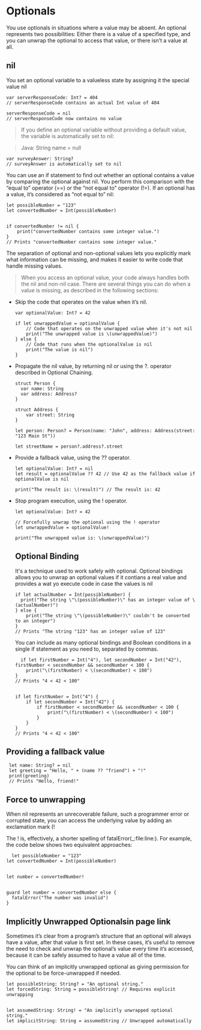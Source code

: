 # Optionals

You use optionals in situations where a value may be absent. An optional represents two possibilities: Either there is a value of a specified type, and you can unwrap the optional to access that value, or there isn’t a value at all.

## nil

You set an optional variable to a valueless state by assigning it the special value nil

```
var serverResponseCode: Int? = 404
// serverResponseCode contains an actual Int value of 404

serverResponseCode = nil
// serverResponseCode now contains no value
```

>  If you define an optional variable without providing a default value, the variable is automatically set to nil:

> Java: String name = null

```
var surveyAnswer: String?
// surveyAnswer is automatically set to nil
```

You can use an if statement to find out whether an optional contains a value by comparing the optional against nil. You perform this comparison with the “equal to” operator (==) or the “not equal to” operator (!=).
If an optional has a value, it’s considered as “not equal to” nil:

```
let possibleNumber = "123"
let convertedNumber = Int(possibleNumber)


if convertedNumber != nil {
    print("convertedNumber contains some integer value.")
}
// Prints "convertedNumber contains some integer value."

```

The separation of optional and non-optional values lets you explicitly mark what information can be missing, and makes it easier to write code that handle missing values. 

>  When you access an optional value, your code always handles both the nil and non-nil case. There are several things you can do when a value is missing, as described in the following sections:

- Skip the code that operates on the value when it’s nil.
  ```
  var optionalValue: Int? = 42

  if let unwrappedValue = optionalValue {
      // Code that operates on the unwrapped value when it's not nil
      print("The unwrapped value is \(unwrappedValue)")
  } else {
      // Code that runs when the optionalValue is nil
      print("The value is nil")
  }
  ```
- Propagate the nil value, by returning nil or using the ?. operator described in Optional Chaining.
  ```
  struct Person {
    var name: String
    var address: Address?
  }

  struct Address {
      var street: String
  }

  let person: Person? = Person(name: "John", address: Address(street: "123 Main St"))

  let streetName = person?.address?.street
  ```
- Provide a fallback value, using the ?? operator.
    ```
    let optionalValue: Int? = nil
    let result = optionalValue ?? 42 // Use 42 as the fallback value if optionalValue is nil

    print("The result is: \(result)") // The result is: 42
    ```
- Stop program execution, using the ! operator.
  ```
  let optionalValue: Int? = 42

  // Forcefully unwrap the optional using the ! operator
  let unwrappedValue = optionalValue!

  print("The unwrapped value is: \(unwrappedValue)")
  ```

  ## Optional Binding
  It's a technique used to work safely with optional.
  Optional bindings allows you to unwrap an optional values if it contians a real value and provides a wat yo execute code in case the values is nil

  ```
  if let actualNumber = Int(possibleNumber) {
    print("The string \"\(possibleNumber)\" has an integer value of \(actualNumber)")
  } else {
      print("The string \"\(possibleNumber)\" couldn't be converted to an integer")
  }
  // Prints "The string "123" has an integer value of 123"
  ```

  You can include as many optional bindings and Boolean conditions in a single if statement as you need to, separated by commas.

  ```
    if let firstNumber = Int("4"), let secondNumber = Int("42"), firstNumber < secondNumber && secondNumber < 100 {
      print("\(firstNumber) < \(secondNumber) < 100")
  }
  // Prints "4 < 42 < 100"


  if let firstNumber = Int("4") {
      if let secondNumber = Int("42") {
          if firstNumber < secondNumber && secondNumber < 100 {
              print("\(firstNumber) < \(secondNumber) < 100")
          }
      }
  }
  // Prints "4 < 42 < 100"
  ```
## Providing a fallback value

 ```
  let name: String? = nil
  let greeting = "Hello, " + (name ?? "friend") + "!"
  print(greeting)
  // Prints "Hello, friend!"
 ```

## Force to unwrapping

  When nil represents an unrecoverable failure, such a programmer error or corrupted state, you can access the underlying value by adding an exclamation mark (!

  The ! is, effectively, a shorter spelling of fatalError(_:file:line:). For example, the code below shows two equivalent approaches:
  ```
    let possibleNumber = "123"
let convertedNumber = Int(possibleNumber)


let number = convertedNumber!


guard let number = convertedNumber else {
    fatalError("The number was invalid")
}
  ```

## Implicitly Unwrapped Optionalsin page link

Sometimes it’s clear from a program’s structure that an optional will always have a value, after that value is first set. In these cases, it’s useful to remove the need to check and unwrap the optional’s value every time it’s accessed, because it can be safely assumed to have a value all of the time.

You can think of an implicitly unwrapped optional as giving permission for the optional to be force-unwrapped if needed. 

```
let possibleString: String? = "An optional string."
let forcedString: String = possibleString! // Requires explicit unwrapping


let assumedString: String! = "An implicitly unwrapped optional string."
let implicitString: String = assumedString // Unwrapped automatically
```